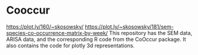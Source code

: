 # Cooccur

https://plot.ly/160/~skosowsky/
https://plot.ly/~skosowsky/181/sem-species-co-occurrence-matrix-by-week/
This repository has the SEM data, ARISA data, and the corresponding R code from the CoOccur package.  It also contains the code for plotly 3d representations.
